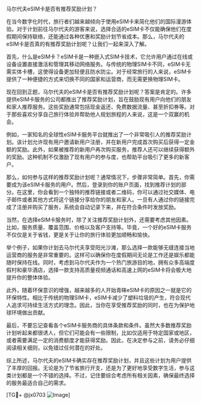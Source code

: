 马尔代夫eSIM卡是否有推荐奖励计划？

在当今数字化时代，旅行者们越来越倾向于使用eSIM卡来简化他们的国际漫游体验。对于计划前往马尔代夫的游客来说，选择合适的eSIM卡不仅能确保他们在度假期间保持联络，还能通过各种优惠和奖励计划节省成本。那么，马尔代夫的eSIM卡是否真的有推荐奖励计划呢？让我们一起来深入了解。

首先，什么是eSIM卡？eSIM卡是一种嵌入式SIM卡技术，它允许用户通过在线或设备设置直接激活和管理其移动网络服务。与传统的物理SIM卡不同，eSIM卡无需实体卡槽，这使得设备更加轻便且防水防尘。对于经常旅行的人来说，eSIM卡提供了一种便捷的方式来切换不同的国家和运营商，而无需更换物理SIM卡。

现在回到正题，马尔代夫的eSIM卡是否有推荐奖励计划呢？答案是肯定的。许多提供eSIM卡服务的公司都推出了推荐奖励计划，旨在鼓励现有用户向他们的朋友和家人推荐服务。这些奖励通常包括现金返还、免费数据流量、甚至折扣券等。对于那些喜欢分享自己旅行体验并帮助他人规划旅程的人来说，这是一个双赢的机会。

例如，一家知名的全球性eSIM卡服务平台就推出了一个非常吸引人的推荐奖励计划。该计划允许现有用户邀请新用户注册，并在新用户完成首次购买后获得一定金额的奖励。此外，如果被推荐的新用户再次购买服务，推荐人还可以继续获得额外的奖励。这种机制不仅激励了现有用户的参与度，也帮助平台吸引了更多的新客户。

那么，如何参与这样的推荐奖励计划呢？通常情况下，步骤非常简单。首先，你需要成为该eSIM卡服务的用户。然后，登录到你的账户页面，找到推荐计划的部分。在这里，你会看到一个独特的推荐链接或者二维码，你可以通过社交媒体、电子邮件或者其他方式将这个链接分享给你的朋友和家人。一旦有人通过你的链接完成了注册并购买了服务，系统会自动记录下来，并在符合条件时发放奖励。

当然，在选择eSIM卡服务时，除了关注推荐奖励计划外，还需要考虑其他因素。比如，服务质量、覆盖范围、价格以及客户支持等。毕竟，一个好的eSIM卡服务不仅仅是关于省钱，更是关于让你的旅行体验更加顺畅和愉快。

举个例子，如果你计划去马尔代夫享受阳光沙滩，那么选择一款能够无缝连接当地运营商的服务是非常重要的。这样可以确保你在度假期间无论是工作还是娱乐都能随时保持在线。同时，考虑到马尔代夫作为一个热门旅游目的地，拥有众多高端度假村和豪华酒店，选择一款支持高质量视频通话和高速上网的eSIM卡将会极大地提升你的整体体验。

此外，随着环保意识的增强，越来越多的人开始青睐eSIM卡的原因之一就是它的环保特性。相比于传统的物理SIM卡，eSIM卡减少了塑料垃圾的产生，符合现代人追求可持续生活方式的理念。因此，当你在享受推荐奖励的同时，也在为保护地球环境做出贡献。

最后，不要忘记查看各个eSIM卡服务商的具体条款和条件。虽然大多数推荐奖励计划听起来都很诱人，但它们可能会有一些限制，比如仅适用于特定国家或地区，或者需要满足一定的消费额度才能获得奖励。因此，在决定参与之前，请务必仔细阅读相关细则，以免错过任何潜在的好处。

综上所述，马尔代夫的eSIM卡确实存在推荐奖励计划，并且这些计划为用户提供了丰厚的回报。无论是为了节省旅行开支，还是为了更好地享受数字生活，参与这类计划都是一个不错的选择。不过，记住要综合考虑所有相关因素，确保最终选择的服务最适合自己的需求。

[TG💪+ @jx0703 ![Image](https://github.com/user-attachments/assets/dbca1d08-cadb-493c-b0ec-ad6f7a83f270)]